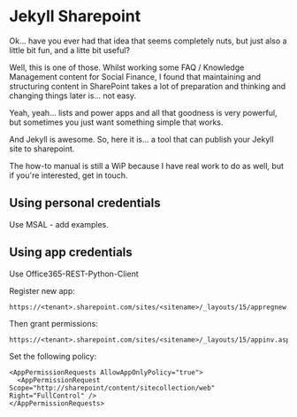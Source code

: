 # Jekyll Sharepoint

Ok... have you ever had that idea that seems completely nuts, but just also 
a little bit fun, and a litte bit useful? 

Well, this is one of those. Whilst working some FAQ / Knowledge Management
content for Social Finance, I found that maintaining and structuring content
in SharePoint takes a lot of preparation and thinking and changing things 
later is... not easy.

Yeah, yeah... lists and power apps and all that goodness is very powerful, but
sometimes you just want something simple that works. 

And Jekyll is awesome. So, here it is... a tool that can publish
your Jekyll site to sharepoint. 

The how-to manual is still a WiP because I have real work to do as well, 
but if you're interested, get in touch.

## Using personal credentials

Use MSAL - add examples.

## Using app credentials

Use Office365-REST-Python-Client

Register new app:

```
https://<tenant>.sharepoint.com/sites/<sitename>/_layouts/15/appregnew.aspx
```

Then grant permissions:

```
https://<tenant>.sharepoint.com/sites/<sitename>/_layouts/15/appinv.aspx
```

Set the following policy:
```
<AppPermissionRequests AllowAppOnlyPolicy="true">
  <AppPermissionRequest Scope="http://sharepoint/content/sitecollection/web" Right="FullControl" />
</AppPermissionRequests>
```
